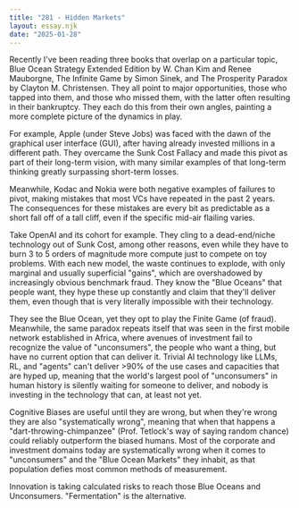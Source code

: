 ```yaml
---
title: "281 - Hidden Markets"
layout: essay.njk
date: "2025-01-28"
---
```


Recently I've been reading three books that overlap on a particular topic, Blue Ocean Strategy Extended Edition by W. Chan Kim and Renee Mauborgne, The Infinite Game by Simon Sinek, and The Prosperity Paradox by Clayton M. Christensen. They all point to major opportunities, those who tapped into them, and those who missed them, with the latter often resulting in their bankruptcy. They each do this from their own angles, painting a more complete picture of the dynamics in play.

For example, Apple (under Steve Jobs) was faced with the dawn of the graphical user interface (GUI), after having already invested millions in a different path. They overcame the Sunk Cost Fallacy and made this pivot as part of their long-term vision, with many similar examples of that long-term thinking greatly surpassing short-term losses.

Meanwhile, Kodac and Nokia were both negative examples of failures to pivot, making mistakes that most VCs have repeated in the past 2 years. The consequences for these mistakes are every bit as predictable as a short fall off of a tall cliff, even if the specific mid-air flailing varies.

Take OpenAI and its cohort for example. They cling to a dead-end/niche technology out of Sunk Cost, among other reasons, even while they have to burn 3 to 5 orders of magnitude more compute just to compete on toy problems. With each new model, the waste continues to explode, with only marginal and usually superficial "gains", which are overshadowed by increasingly obvious benchmark fraud. They know the "Blue Oceans" that people want, they hype these up constantly and claim that they'll deliver them, even though that is very literally impossible with their technology.

They see the Blue Ocean, yet they opt to play the Finite Game (of fraud). Meanwhile, the same paradox repeats itself that was seen in the first mobile network established in Africa, where avenues of investment fail to recognize the value of "unconsumers", the people who want a thing, but have no current option that can deliver it. Trivial AI technology like LLMs, RL, and "agents" can't deliver >90% of the use cases and capacities that are hyped up, meaning that the world's largest pool of "unconsumers" in human history is silently waiting for someone to deliver, and nobody is investing in the technology that can, at least not yet.

Cognitive Biases are useful until they are wrong, but when they're wrong they are also "systematically wrong", meaning that when that happens a "dart-throwing-chimpanzee" (Prof. Tetlock's way of saying random chance) could reliably outperform the biased humans. Most of the corporate and investment domains today are systematically wrong when it comes to "unconsumers" and the "Blue Ocean Markets" they inhabit, as that population defies most common methods of measurement.

Innovation is taking calculated risks to reach those Blue Oceans and Unconsumers. "Fermentation" is the alternative.

